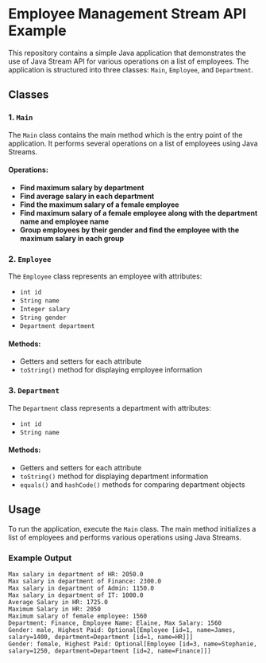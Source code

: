 # Employee Management Stream API Example

This repository contains a simple Java application that demonstrates the use of Java Stream API for various operations on a list of employees. The application is structured into three classes: `Main`, `Employee`, and `Department`.

## Classes

### 1. `Main`
The `Main` class contains the main method which is the entry point of the application. It performs several operations on a list of employees using Java Streams.

#### Operations:
- **Find maximum salary by department**
- **Find average salary in each department**
- **Find the maximum salary of a female employee**
- **Find maximum salary of a female employee along with the department name and employee name**
- **Group employees by their gender and find the employee with the maximum salary in each group**

### 2. `Employee`
The `Employee` class represents an employee with attributes:
- `int id`
- `String name`
- `Integer salary`
- `String gender`
- `Department department`

#### Methods:
- Getters and setters for each attribute
- `toString()` method for displaying employee information

### 3. `Department`
The `Department` class represents a department with attributes:
- `int id`
- `String name`

#### Methods:
- Getters and setters for each attribute
- `toString()` method for displaying department information
- `equals()` and `hashCode()` methods for comparing department objects

## Usage

To run the application, execute the `Main` class. The main method initializes a list of employees and performs various operations using Java Streams.

### Example Output
```plaintext
Max salary in department of HR: 2050.0
Max salary in department of Finance: 2300.0
Max salary in department of Admin: 1150.0
Max salary in department of IT: 1000.0
Average Salary in HR: 1725.0
Maximum Salary in HR: 2050
Maximum salary of female employee: 1560
Department: Finance, Employee Name: Elaine, Max Salary: 1560
Gender: male, Highest Paid: Optional[Employee [id=1, name=James, salary=1400, department=Department [id=1, name=HR]]]
Gender: female, Highest Paid: Optional[Employee [id=3, name=Stephanie, salary=1250, department=Department [id=2, name=Finance]]]
